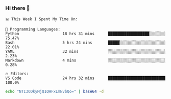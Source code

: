 ### Hi there 👋

<!--START_SECTION:waka-->
```text
📊 This Week I Spent My Time On: 

💬 Programming Languages: 
Python                   18 hrs 31 mins      ██████████████████░░░░░░░   75.47% 
Bash                     5 hrs 24 mins       █████░░░░░░░░░░░░░░░░░░░░   22.01% 
YAML                     32 mins             ░░░░░░░░░░░░░░░░░░░░░░░░░   2.23% 
Markdown                 4 mins              ░░░░░░░░░░░░░░░░░░░░░░░░░   0.28%

🔥 Editors: 
VS Code                  24 hrs 32 mins      █████████████████████████   100.0%
```


<!--END_SECTION:waka-->

```bash
echo "NTI3ODkyMjQ1QHFxLmNvbQo=" | base64 -d
```
